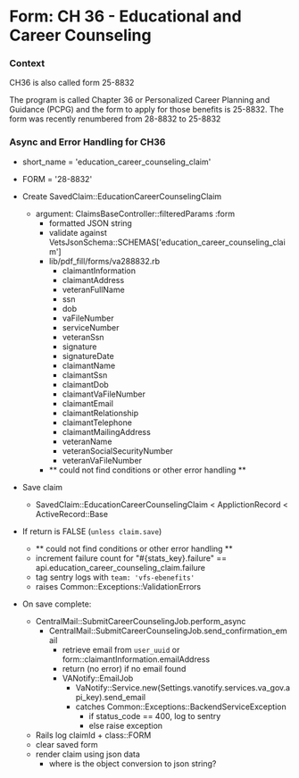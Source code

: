 # Form: CH 36 - Educational and Career Counseling

### Context

CH36 is also called form 25-8832

The program is called Chapter 36 or Personalized Career Planning and Guidance (PCPG) and the form to apply for those benefits is 25-8832. The form was recently renumbered from 28-8832 to 25-8832

### Async and Error Handling for CH36

- short_name = 'education_career_counseling_claim'
- FORM = '28-8832'

- Create SavedClaim::EducationCareerCounselingClaim

  - argument: ClaimsBaseController::filteredParams :form
    - formatted JSON string
    - validate against VetsJsonSchema::SCHEMAS['education_career_counseling_claim']
    - lib/pdf_fill/forms/va288832.rb
      - claimantInformation
      - claimantAddress
      - veteranFullName
      - ssn
      - dob
      - vaFileNumber
      - serviceNumber
      - veteranSsn
      - signature
      - signatureDate
      - claimantName
      - claimantSsn
      - claimantDob
      - claimantVaFileNumber
      - claimantEmail
      - claimantRelationship
      - claimantTelephone
      - claimantMailingAddress
      - veteranName
      - veteranSocialSecurityNumber
      - veteranVaFileNumber
    - ** could not find conditions or other error handling **

- Save claim

  - SavedClaim::EducationCareerCounselingClaim < ApplictionRecord < ActiveRecord::Base

- If return is FALSE (`unless claim.save`)

  - ** could not find conditions or other error handling **
  - increment failure count for "#{stats_key}.failure" == api.education_career_counseling_claim.failure
  - tag sentry logs with `team: 'vfs-ebenefits'`
  - raises Common::Exceptions::ValidationErrors

- On save complete:
  - CentralMail::SubmitCareerCounselingJob.perform_async
    - CentralMail::SubmitCareerCounselingJob.send_confirmation_email
      - retrieve email from `user_uuid` or form::claimantInformation.emailAddress
      - return (no error) if no email found
      - VANotify::EmailJob
        - VaNotify::Service.new(Settings.vanotify.services.va_gov.api_key).send_email
        - catches Common::Exceptions::BackendServiceException
          - if status_code == 400, log to sentry
          - else raise exception
  - Rails log claimId + class::FORM
  - clear saved form
  - render claim using json data
    - where is the object conversion to json string?
